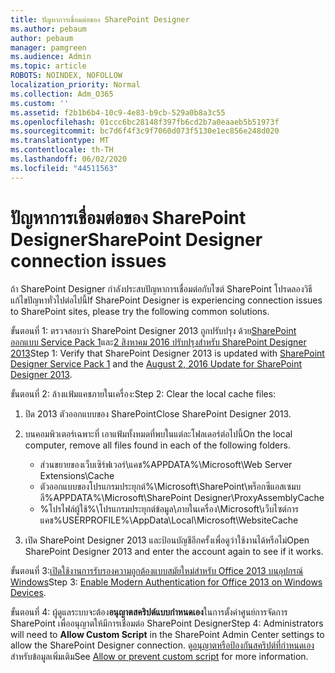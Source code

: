 ```yaml
---
title: ปัญหาการเชื่อมต่อของ SharePoint Designer
ms.author: pebaum
author: pebaum
manager: pamgreen
ms.audience: Admin
ms.topic: article
ROBOTS: NOINDEX, NOFOLLOW
localization_priority: Normal
ms.collection: Adm_O365
ms.custom: ''
ms.assetid: f2b1b6b4-10c9-4e83-b9cb-529a0b8a3c55
ms.openlocfilehash: 01ccc6bc28148f397fb6cd2b7a0eaaeb5b51973f
ms.sourcegitcommit: bc7d6f4f3c9f7060d073f5130e1ec856e248d020
ms.translationtype: MT
ms.contentlocale: th-TH
ms.lasthandoff: 06/02/2020
ms.locfileid: "44511563"
---
```

# <a name="sharepoint-designer-connection-issues"></a><span data-ttu-id="975f6-102">ปัญหาการเชื่อมต่อของ SharePoint Designer</span><span class="sxs-lookup"><span data-stu-id="975f6-102">SharePoint Designer connection issues</span></span> 

<span data-ttu-id="975f6-103">ถ้า SharePoint Designer กําลังประสบปัญหาการเชื่อมต่อกับไซต์ SharePoint โปรดลองวิธีแก้ไขปัญหาทั่วไปต่อไปนี้</span><span class="sxs-lookup"><span data-stu-id="975f6-103">If SharePoint Designer is experiencing connection issues to SharePoint sites, please try the following common solutions.</span></span>

<span data-ttu-id="975f6-104">ขั้นตอนที่ 1: ตรวจสอบว่า SharePoint Designer 2013 ถูกปรับปรุง ด้วย[SharePoint ออกแบบ Service Pack 1](https://support.microsoft.com/help/2817441/description-of-microsoft-sharepoint-designer-2013-service-pack-1-sp1)และ[2 สิงหาคม 2016 ปรับปรุงสําหรับ SharePoint Designer 2013](https://support.microsoft.com/help/3114721/august-2-2016-update-for-sharepoint-designer-2013-kb3114721)</span><span class="sxs-lookup"><span data-stu-id="975f6-104">Step 1: Verify that SharePoint Designer 2013 is updated with [SharePoint Designer Service Pack 1](https://support.microsoft.com/help/2817441/description-of-microsoft-sharepoint-designer-2013-service-pack-1-sp1) and the [August 2, 2016 Update for SharePoint Designer 2013](https://support.microsoft.com/help/3114721/august-2-2016-update-for-sharepoint-designer-2013-kb3114721).</span></span>



<span data-ttu-id="975f6-105">ขั้นตอนที่ 2: ล้างแฟ้มแคชภายในเครื่อง:</span><span class="sxs-lookup"><span data-stu-id="975f6-105">Step 2: Clear the local cache files:</span></span>

1. <span data-ttu-id="975f6-106">ปิด 2013 ตัวออกแบบของ SharePoint</span><span class="sxs-lookup"><span data-stu-id="975f6-106">Close SharePoint Designer 2013.</span></span>

2. <span data-ttu-id="975f6-107">บนคอมพิวเตอร์เฉพาะที่ เอาแฟ้มทั้งหมดที่พบในแต่ละโฟลเดอร์ต่อไปนี้</span><span class="sxs-lookup"><span data-stu-id="975f6-107">On the local computer, remove all files found in each of the following folders.</span></span>

    - <span data-ttu-id="975f6-108">ส่วนขยายของเว็บเซิร์ฟเวอร์\แคช</span><span class="sxs-lookup"><span data-stu-id="975f6-108">%APPDATA%\Microsoft\Web Server Extensions\Cache</span></span>
    - <span data-ttu-id="975f6-109">ตัวออกแบบของโปรแกรมประยุกต์%\Microsoft\SharePoint\พร็อกซีแอสเซมบลี</span><span class="sxs-lookup"><span data-stu-id="975f6-109">%APPDATA%\Microsoft\SharePoint Designer\ProxyAssemblyCache</span></span>
    - <span data-ttu-id="975f6-110">%โปรไฟล์ผู้ใช้%\โปรแกรมประยุกต์ข้อมูล\ภายในเครื่อง\Microsoft\เว็บไซต์การแคช</span><span class="sxs-lookup"><span data-stu-id="975f6-110">%USERPROFILE%\AppData\Local\Microsoft\WebsiteCache</span></span>

3. <span data-ttu-id="975f6-111">เปิด SharePoint Designer 2013 และป้อนบัญชีอีกครั้งเพื่อดูว่าใช้งานได้หรือไม่</span><span class="sxs-lookup"><span data-stu-id="975f6-111">Open SharePoint Designer 2013 and enter the account again to see if it works.</span></span>

<span data-ttu-id="975f6-112">ขั้นตอนที่ 3:[เปิดใช้งานการรับรองความถูกต้องแบบสมัยใหม่สําหรับ Office 2013 บนอุปกรณ์ Windows](https://docs.microsoft.com/microsoft-365/admin/security-and-compliance/enable-modern-authentication)</span><span class="sxs-lookup"><span data-stu-id="975f6-112">Step 3: [Enable Modern Authentication for Office 2013 on Windows Devices](https://docs.microsoft.com/microsoft-365/admin/security-and-compliance/enable-modern-authentication).</span></span>

<span data-ttu-id="975f6-113">ขั้นตอนที่ 4: ผู้ดูแลระบบจะต้อง**อนุญาตสคริปต์แบบกําหนดเอง**ในการตั้งค่าศูนย์การจัดการ SharePoint เพื่ออนุญาตให้มีการเชื่อมต่อ SharePoint Designer</span><span class="sxs-lookup"><span data-stu-id="975f6-113">Step 4: Administrators will need to **Allow Custom Script** in the SharePoint Admin Center settings to allow the SharePoint Designer connection.</span></span> <span data-ttu-id="975f6-114">ดู[อนุญาตหรือป้องกันสคริปต์ที่กําหนดเอง](https://docs.microsoft.com/sharepoint/allow-or-prevent-custom-script)สําหรับข้อมูลเพิ่มเติม</span><span class="sxs-lookup"><span data-stu-id="975f6-114">See [Allow or prevent custom script](https://docs.microsoft.com/sharepoint/allow-or-prevent-custom-script) for more information.</span></span>


